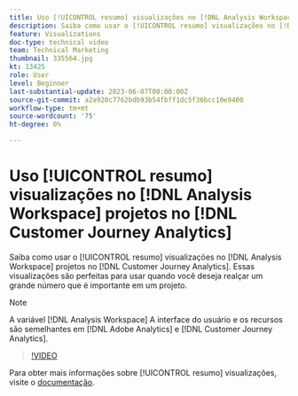 ```yaml
---
title: Uso [!UICONTROL resumo] visualizações no [!DNL Analysis Workspace] projetos
description: Saiba como usar o [!UICONTROL resumo] visualizações no [!DNL Analysis Workspace] projetos no [!DNL Customer Journey Analytics].
feature: Visualizations
doc-type: technical video
team: Technical Marketing
thumbnail: 335564.jpg
kt: 13425
role: User
level: Beginner
last-substantial-update: 2023-06-07T00:00:00Z
source-git-commit: a2a920c7762bdb93b54fbff1dc5f36bcc10e9400
workflow-type: tm+mt
source-wordcount: '75'
ht-degree: 0%

---
```


# Uso [!UICONTROL resumo] visualizações no [!DNL Analysis Workspace] projetos no [!DNL Customer Journey Analytics]

Saiba como usar o [!UICONTROL resumo] visualizações no [!DNL Analysis Workspace] projetos no [!DNL Customer Journey Analytics]. Essas visualizações são perfeitas para usar quando você deseja realçar um grande número que é importante em um projeto.

>[!NOTE]
>
>A variável [!DNL Analysis Workspace] A interface do usuário e os recursos são semelhantes em [!DNL Adobe Analytics] e [!DNL Customer Journey Analytics].

>[!VIDEO](https://video.tv.adobe.com/v/335564/?quality=12&learn=on)

Para obter mais informações sobre [!UICONTROL resumo] visualizações, visite o [documentação](https://experienceleague.adobe.com/docs/analytics-platform/using/cja-workspace/visualizations/summary-number-change.html).
